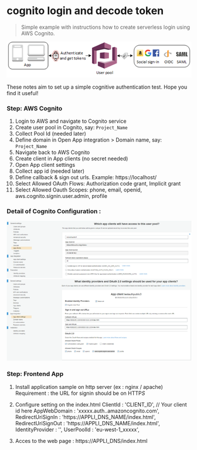 # cognito login and decode token

> Simple example with instructions how to create serverless login using AWS Cognito.

![Overview](https://github.com/TJarriault/auth-Cognito-Userpool/blob/master/img/cognito-userpool.png)

These notes aim to set up a simple cognitive authentication test. Hope you find it useful!

### Step: AWS Cognito

1. Login to AWS and navigate to Cognito service
2. Create user pool in Cognito, say: `Project_Name`
3. Collect Pool Id (needed later)
4. Define domain in Open App integration > Domain name, say: `Project_Name`
5. Navigate back to AWS Cognito
6. Create client in App clients (no secret needed)
7. Open App client settings
8. Collect app id (needed later)
9. Define callback & sign out urls. Example: https://localhost/
10. Select Allowed OAuth Flows: Authorization code grant, Implicit grant
11. Select Allowed Oauth Scopes: phone, email, openid, aws.cognito.signin.user.admin, profile

### Detail of Cognito Configuration :
![Overview](https://github.com/TJarriault/auth-Cognito-Userpool/blob/master/img/cognito-app-client.png)
![Overview](https://github.com/TJarriault/auth-Cognito-Userpool/blob/master/img/cognito-client-setting.png)
### Step: Frontend App

1. Install application sample on http server (ex : nginx / apache)
     Requirement : the URL for signin should be on HTTP*S*
2. Configure setting on the index.html
    ClientId : 'CLIENT_ID', // Your client id here
    AppWebDomain : 'xxxxx.auth.<REGION>.amazoncognito.com',
    RedirectUriSignIn : 'https://APPLI_DNS_NAME/index.html',
    RedirectUriSignOut : 'https://APPLI_DNS_NAME/index.html',
    IdentityProvider : '',
    UserPoolId : 'eu-west-1_xxxxx',

3. Acces to the web page : https://APPLI_DNS/index.html


